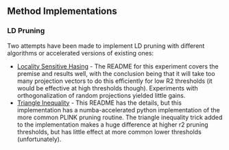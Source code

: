 ## Method Implementations

### LD Pruning

Two attempts have been made to implement LD pruning with different algorithms or accelerated versions of existing ones:  

- [Locality Sensitive Hasing](ld_prune/lsh/README.md) - The README for this experiment covers the premise and results well, with the conclusion being that it will take too many projection vectors to do this efficiently for low R2 thresholds (it would be effective at high thresholds though).  Experiments with orthogonalization of random projections yielded little gains.
- [Triangle Inequality](ld_prune/tild/README.md) - This README has the details, but this implementation has a numba-accelerated python implementation of the more common PLINK pruning routine.  The triangle inequality trick added to the implementation makes a huge difference at higher r2 pruning thresholds, but has little effect at more common lower thresholds (unfortunately).
